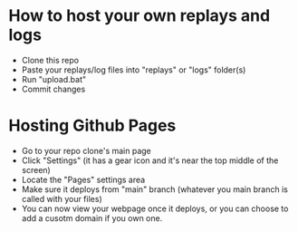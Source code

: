 # How to host your own replays and logs
- Clone this repo
- Paste your replays/log files into "replays" or "logs" folder(s)
- Run "upload.bat"
- Commit changes

# Hosting Github Pages
- Go to your repo clone's main page
- Click "Settings" (it has a gear icon and it's near the top middle of the screen)
- Locate the "Pages" settings area
- Make sure it deploys from "main" branch (whatever you main branch is called with your files)
- You can now view your webpage once it deploys, or you can choose to add a cusotm domain if you own one.
